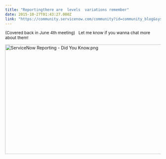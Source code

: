 ```yaml
---
title: "Reportingthere are  levels  variations remember"
date: 2015-10-27T01:43:27.000Z
link: "https://community.servicenow.com/community?id=community_blog&sys_id=16fc26a5dbd0dbc01dcaf3231f9619d1"
---
```

<p><span style="font-size: 10pt;">(Covered back in June 4th meeting)   Let me know if you wanna chat more about them!</span></p><p></p><p><img   alt="ServiceNow Reporting - Did You Know.png" class="image-1 jive-image" height="354" src="2b862f75db5493049c9ffb651f961908.iix" style="width: 641px; height: 354.02923076923076px;" width="641"/></p>